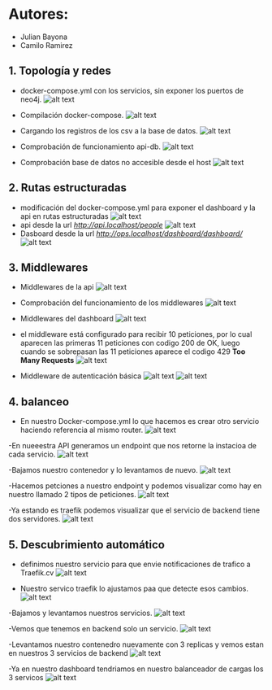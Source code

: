 # Autores:
 - Julian Bayona
 - Camilo Ramirez

## 1. Topología y redes
 - docker-compose.yml con los servicios, sin exponer los puertos de neo4j.
 ![alt text](img/image.png)

 - Compilación docker-compose.
 ![alt text](img/image-1.png)

 - Cargando los registros de los csv a la base de datos.
 ![alt text](img/image-2.png) 

 - Comprobación de funcionamiento api-db.
 ![alt text](img/image-3.png) 

 - Comprobación base de datos no accesible desde el host 
 ![alt text](img/image-4.png) 


## 2. Rutas estructuradas
 - modificación del docker-compose.yml para exponer el dashboard y la api en rutas estructuradas
 ![alt text](img/image-5.png)
 - api desde la url *http://api.localhost/people*
 ![alt text](img/image-6.png)
 - Dasboard desde la url *http://ops.localhost/dashboard/dashboard/* 
 ![alt text](img/image-7.png)

## 3. Middlewares
 

 - Middlewares de la api
 ![alt text](img/image-9.png)

 - Comprobación del funcionamiento de los middlewares
 ![alt text](img/image-10.png)
- Middlewares del dashboard
 ![alt text](img/image-8.png)
 - el middleware está configurado para recibir 10 peticiones, por lo cual aparecen las primeras 11 peticiones con codigo 200 de OK, luego cuando se sobrepasan las 11 peticiones aparece el codigo 429 **Too Many Requests** 
 ![alt text](img/image-11.png)

 - Middleware de autenticación básica
 ![alt text](img/image-12.png)
  ![alt text](img/image-13.png)

## 4. balanceo
- En nuestro Docker-compose.yml lo que hacemos es crear otro servicio haciendo referencia al mismo router.
 ![alt text](img/4.1.png)

-En nueeestra API generamos un endpoint que nos retorne la instacioa de cada servicio.
![alt text](img/4.2.png)

-Bajamos nuestro contenedor y lo levantamos de nuevo.
![alt text](img/4.3.png)

-Hacemos petciones a nuestro endpoint y podemos visualizar como hay en nuestro llamado 2 tipos de peticiones.
![alt text](img/4.4.png)

-Ya estando es traefik podemos visualizar que el servicio de backend tiene dos servidores.
![alt text](img/4.5.png)

## 5. Descubrimiento automático

- definimos nuestro servicio para que envie notificaciones de trafico a Traefik.cv
 ![alt text](img/5.1.png)

- Nuestro servico traefik lo ajustamos paa que detecte esos cambios.
 ![alt text](img/5.2.png)

-Bajamos y levantamos nuestros servicios.
 ![alt text](img/5.3.png)

-Vemos que tenemos en backend solo un servicio.
 ![alt text](img/5.4.png)

-Levantamos nuestro contenedro nuevamente con 3 replicas y vemos estan en nuestros 3 servicios de backend 
 ![alt text](img/5.5.png)

 -Ya en nuestro dashboard tendriamos en nuestro balanceador de cargas los 3 servicos 
 ![alt text](img/5.6.png)
 
 



